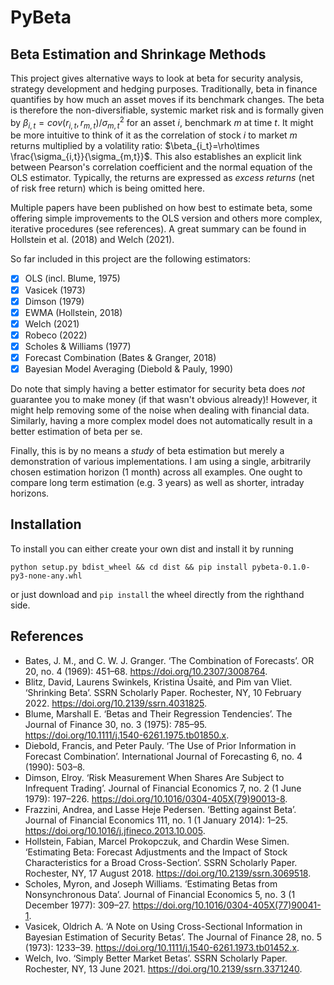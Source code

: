 # PyBeta
## Beta Estimation and Shrinkage Methods

This project gives alternative ways to look at beta for security analysis, strategy development and hedging purposes. Traditionally, beta in finance quantifies by how much an asset moves if its benchmark changes. The beta is therefore the non-diversifiable, systemic market risk and is formally given by $\beta_{i,t}=cov(r_{i,t},r_{m,t}) / \sigma^2_{m,t}$ for an asset $i$, benchmark $m$ at time $t$. It might be more intuitive to think of it as the correlation of stock $i$ to market $m$ returns multiplied by a volatility ratio: $\beta_{i_t}=\rho\times \frac{\sigma_{i,t}}{\sigma_{m,t}}$. This also establishes an explicit link between Pearson's correlation coefficient and the normal equation of the OLS estimator. Typically, the returns are expressed as *excess returns* (net of risk free return) which is being omitted here.

Multiple papers have been published on how best to estimate beta, some offering simple improvements to the OLS version and others more complex, iterative procedures (see references). A great summary can be found in Hollstein et al. (2018) and Welch (2021).

So far included in this project are the following estimators:

- [x] OLS (incl. Blume, 1975)
- [x] Vasicek (1973)
- [x] Dimson (1979) 
- [x] EWMA (Hollstein, 2018)
- [x] Welch (2021)
- [x] Robeco (2022)
- [x] Scholes & Williams (1977)
- [x] Forecast Combination (Bates & Granger, 2018)
- [x] Bayesian Model Averaging (Diebold & Pauly, 1990)

Do note that simply having a better estimator for security beta does *not* guarantee you to make money (if that wasn't obvious already)! However, it might help removing some of the noise when dealing with financial data. Similarly, having a more complex model does not automatically result in a better estimation of beta per se.

Finally, this is by no means a *study* of beta estimation but merely a demonstration of various implementations. I am using a single, arbitrarily chosen estimation horizon (1 month) across all examples. One ought to compare long term estimation (e.g. 3 years) as well as shorter, intraday horizons. 

## Installation
To install you can either create your own dist and install it by running 
```
python setup.py bdist_wheel && cd dist && pip install pybeta-0.1.0-py3-none-any.whl
```
or just download and `pip install` the wheel directly from the righthand side.


## References
- Bates, J. M., and C. W. J. Granger. ‘The Combination of Forecasts’. OR 20, no. 4 (1969): 451–68. https://doi.org/10.2307/3008764.
- Blitz, David, Laurens Swinkels, Kristina Ūsaitė, and Pim van Vliet. ‘Shrinking Beta’. SSRN Scholarly Paper. Rochester, NY, 10 February 2022. https://doi.org/10.2139/ssrn.4031825.
- Blume, Marshall E. ‘Betas and Their Regression Tendencies’. The Journal of Finance 30, no. 3 (1975): 785–95. https://doi.org/10.1111/j.1540-6261.1975.tb01850.x.
- Diebold, Francis, and Peter Pauly. ‘The Use of Prior Information in Forecast Combination’. International Journal of Forecasting 6, no. 4 (1990): 503–8.
- Dimson, Elroy. ‘Risk Measurement When Shares Are Subject to Infrequent Trading’. Journal of Financial Economics 7, no. 2 (1 June 1979): 197–226. https://doi.org/10.1016/0304-405X(79)90013-8.
- Frazzini, Andrea, and Lasse Heje Pedersen. ‘Betting against Beta’. Journal of Financial Economics 111, no. 1 (1 January 2014): 1–25. https://doi.org/10.1016/j.jfineco.2013.10.005.
- Hollstein, Fabian, Marcel Prokopczuk, and Chardin Wese Simen. ‘Estimating Beta: Forecast Adjustments and the Impact of Stock Characteristics for a Broad Cross-Section’. SSRN Scholarly Paper. Rochester, NY, 17 August 2018. https://doi.org/10.2139/ssrn.3069518.
- Scholes, Myron, and Joseph Williams. ‘Estimating Betas from Nonsynchronous Data’. Journal of Financial Economics 5, no. 3 (1 December 1977): 309–27. https://doi.org/10.1016/0304-405X(77)90041-1.
- Vasicek, Oldrich A. ‘A Note on Using Cross-Sectional Information in Bayesian Estimation of Security Betas’. The Journal of Finance 28, no. 5 (1973): 1233–39. https://doi.org/10.1111/j.1540-6261.1973.tb01452.x.
- Welch, Ivo. ‘Simply Better Market Betas’. SSRN Scholarly Paper. Rochester, NY, 13 June 2021. https://doi.org/10.2139/ssrn.3371240.

